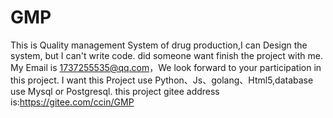 # GMP
This is Quality management System of drug production,I can Design the system, but I can't write code. did someone want finish the project with me. My Email is 1737255535@qq.com，We look forward to your participation in this project. I want this Project use Python、Js、golang、Html5,database use Mysql or Postgresql.
this project gitee address is:https://gitee.com/ccin/GMP
